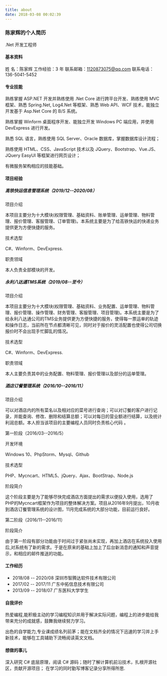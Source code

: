 ```yaml
---
title: about
date: 2018-03-08 00:02:39
---
```


### 陈家辉的个人简历

.Net 开发工程师

#### 基本资料

姓  名：陈家辉 工作经验：3 年 联系邮箱：1120873075@qq.com 联系电话：136-5041-5452

#### 专业技能

熟练掌握 ASP.NET 开发并熟练使用 .Net Core 进行跨平台开发、熟练使用 MVC 框架、熟悉 Spring.Net, Log4.Net 等框架、熟悉 Web API、WCF 技术，能独立开发基于 Asp.Net Core 的 B/S 系统。

熟练掌握 Winform 桌面程序开发、能独立开发 Windows PC 端应用，并使用 DevExpress 进行开发。

熟悉 SQL 语言，熟练使用 SQL Server、Oracle 数据库，掌握数据库设计流程；

熟练使用 HTML、CSS、JavaScript 技术以及 JQuery、Bootstrap、Vue.JS、JQuery EasyUI 等框架进行网页设计；

有微服务架构相应的技能基础。

#### 项目经验

##### 高铁快运信息管理系统（2019/12--2020/08）

项目介绍

本项目主要分为十大模块(权限管理、基础资料、账单管理、运单管理、物料管理、报价管理、客服管理、订单管理)。本系统主要是为了给高铁快运的快递业务提供更为方便快捷的服务。

技术选型

C#、Winform、DevExpress.

职责领域

本人负责全部模块的开发。

##### 永利八达通TMS系统（2019/08--至今）

项目介绍

本项目主要分为十大模块(权限管理、基础资料、业务配置、运单管理、物料管理、报价管理、操作管理、财务管理、客服管理、项目管理)。本系统主要是为了给永利八达通公司的TMS业务提供更为方便快捷的服务，使得每一票运单的轨迹和操作日志，当前所在节点都清晰可见，同时对于报价的灵活配置也使得公司切换报价时不会出现手忙脚乱的情况。

技术选型

C#、Winform、DevExpress.

职责领域

本人主要负责其中的业务配置、物料管理、报价管理以及部分的运单管理。

##### 酒店订餐管理系统（2016/10--2016/11）

项目介绍

可以对酒店内的所有菜名以及相对应的菜号进行查询；可以对订餐的客户进行记录，并能查询、修改、删除和结算总额；可以对每日的营业额进行结算，以及统计利润总额。本人担当该项目的主要编程人员同时负责核心代码 。

第一阶段（2016/03--2016/5）

开发环境

Windows 10、PhpStorm、Mysql、Github

技术选型

PHP、Mycncart、HTML5、jQuery、Ajax、BootStrap、Node.js

阶段简介

这个阶段主要是为了能够尽快完成酒店方面提出的需求以便投入使用，选用了PHP的Mycncart框架作为项目的整体解决方案。项目从2016年9月提出，10月收到酒店订餐管理系统的设计图，11月完成系统的大部分功能，目前运行良好。

第二阶段（2016/11--2016/11）

阶段简介

由于第一阶段有部分功能由于时间过于紧张尚未实现，再加上酒店在系统投入使用后,对系统有了新的需求。于是在原来的基础上加上了后台新消息的通知和声音提示，和相应的邮件推送的功能。

#### 工作经历

* 2018/08 -- 2020/08 深圳市智腾达软件技术有限公司
* 2017/02 -- 2017/11 广东中拓信息技术有限公司
* 2013/09 -- 2018/07 广东医科大学学生

#### 自我评价

热爱编程,能积极主动的学习编程知识并用于解决实际问题，编程上的进步能给我带来充分的成就感，鼓舞我继续努力学习。

出色的自学能力,专业课成绩名列前茅；能在文档齐全的情况下迅速的学习并上手新技术，能够在工具辅助下流畅阅读英文文档。

#### 想做的事儿

深入研究 C# 底层原理，阅读 C# 源码；随时了解计算机前沿技术，扎根开源社区，贡献开源项目；
在学习的同时勤写博客记录分享所得所思.

